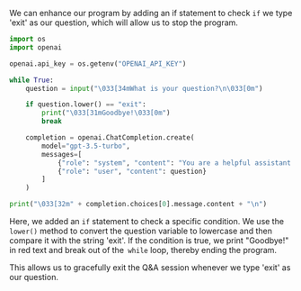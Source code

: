 We can enhance our program by adding an if statement to check `if` we type 'exit' as our question, which will allow us to stop the program.

```python
import os
import openai

openai.api_key = os.getenv("OPENAI_API_KEY")

while True:
    question = input("\033[34mWhat is your question?\n\033[0m")

    if question.lower() == "exit":
        print("\033[31mGoodbye!\033[0m")
        break

    completion = openai.ChatCompletion.create(
        model="gpt-3.5-turbo",
        messages=[
            {"role": "system", "content": "You are a helpful assistant. Answer the given question."},
            {"role": "user", "content": question}
        ]
    )

print("\033[32m" + completion.choices[0].message.content + "\n")
```
Here, we added an `if` statement to check a specific condition. We use the `lower()` method to convert the question variable to lowercase and then compare it with the string 'exit'. If the condition is true, we print "Goodbye!" in red text and break out of the` while` loop, thereby ending the program.

This allows us to gracefully exit the Q&A session whenever we type 'exit' as our question.
